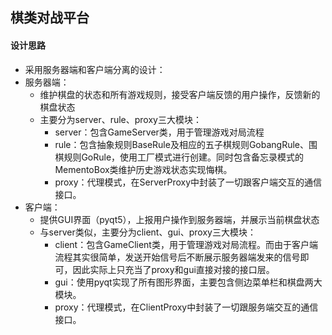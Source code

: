 ## 棋类对战平台

#### 设计思路

+ 采用服务器端和客户端分离的设计：
+ 服务器端：
  + 维护棋盘的状态和所有游戏规则，接受客户端反馈的用户操作，反馈新的棋盘状态
  + 主要分为server、rule、proxy三大模块：
    + server：包含GameServer类，用于管理游戏对局流程
    + rule：包含抽象规则BaseRule及相应的五子棋规则GobangRule、围棋规则GoRule，使用工厂模式进行创建。同时包含备忘录模式的MementoBox类维护历史游戏状态实现悔棋。
    + proxy：代理模式，在ServerProxy中封装了一切跟客户端交互的通信接口。
+ 客户端：
  + 提供GUI界面（pyqt5），上报用户操作到服务器端，并展示当前棋盘状态
  + 与server类似，主要分为client、gui、proxy三大模块：
    + client：包含GameClient类，用于管理游戏对局流程。而由于客户端流程其实很简单，发送开始信号后不断展示服务器端发来的信号即可，因此实际上只充当了proxy和gui直接对接的接口层。
    + gui：使用pyqt实现了所有图形界面，主要包含侧边菜单栏和棋盘两大模块。
    + proxy：代理模式，在ClientProxy中封装了一切跟服务端交互的通信接口。
